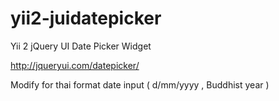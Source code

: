 # yii2-juidatepicker

Yii 2 jQuery UI Date Picker Widget

http://jqueryui.com/datepicker/

Modify for thai format date input  ( d/mm/yyyy , Buddhist year )
